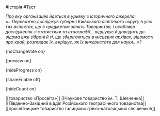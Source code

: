 #Історія #Тест

*Про яку організацію йдеться в уривку з історичного джерела: «...Переважно  досліджує губернії Київського освітнього округу в усіх тих аспектах, що  є предметом занять Товариства, і особливо дослідження зі статистики та  етнографії... відшукує й доводить до відома вже зібрані й ті, що  зберігаються в місцевих архівах, відомості про край, розглядає їх,  вирішує, як їх використати для науки...»?*

{noChangeVote on}

{preview on}

{hideProgress on}

{shareEnable off}

{hideCount on}

[[товариство «Просвіта»]]
[[Наукове товариство ім. Т. Шевченка]]
[[Південно-Західний відділ Російського географічного товариства]]
[[просвітницьке товариство галицьких греко-католицьких священиків]]

